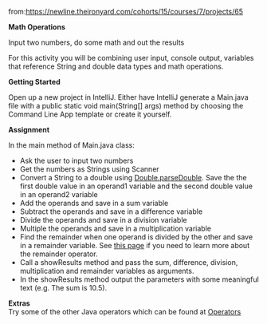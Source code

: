 from:https://newline.theironyard.com/cohorts/15/courses/7/projects/65

**Math Operations**

Input two numbers, do some math and out the results

For this activity you will be combining user input, console output, variables that reference String and double data types and math operations.

**Getting Started**

Open up a new project in IntelliJ. Either have IntelliJ generate a Main.java file with a public static void main(String[] args) method by choosing the Command Line App template or create it yourself.

**Assignment**

In the main method of Main.java class:

* Ask the user to input two numbers
* Get the numbers as Strings using Scanner
* Convert a String to a double using [Double.parseDouble](https://docs.oracle.com/javase/8/docs/api/java/lang/Double.html#parseDouble-java.lang.String-). Save the the first double value in an operand1 variable and the second double value in an operand2 variable
* Add the operands and save in a sum variable
* Subtract the operands and save in a difference variable
* Divide the operands and save in a division variable
* Multiple the operands and save in a multiplication variable
* Find the remainder when one operand is divided by the other and save in a remainder variable. See [this page](https://docs.oracle.com/javase/tutorial/java/nutsandbolts/op1.html) if you need to learn more about the remainder operator.
* Call a showResults method and pass the sum, difference, division, multiplication and remainder variables as arguments.
* In the showResults method output the parameters with some meaningful text (e.g. The sum is 10.5).

**Extras**  
Try some of the other Java operators which can be found at [Operators](https://docs.oracle.com/javase/tutorial/java/nutsandbolts/operators.html)